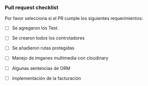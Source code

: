 ### Pull request checklist

Por favor selecciona si el PR cumple los siguientes requerimientos:

- [ ] Se agregaron los Test.
- [ ] Se crearon todos los controladores
- [ ] Se añadieron rutas protegidas
- [ ] Manejo de imganes multimedia con cloudinary
- [ ] Algunas sentencias de ORM
- [ ] Implementación de la facturación




